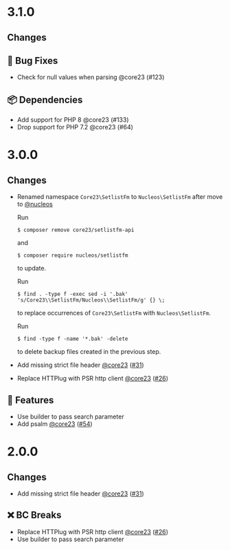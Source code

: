 # 3.1.0

## Changes

## 🐛 Bug Fixes

- Check for null values when parsing @core23 (#123)

## 📦 Dependencies

- Add support for PHP 8 @core23 (#133)
- Drop support for PHP 7.2 @core23 (#64)

# 3.0.0

## Changes

- Renamed namespace `Core23\SetlistFm` to `Nucleos\SetlistFm` after move to [@nucleos]

  Run

  ```
  $ composer remove core23/setlistfm-api
  ```

  and

  ```
  $ composer require nucleos/setlistfm
  ```

  to update.

  Run

  ```
  $ find . -type f -exec sed -i '.bak' 's/Core23\\SetlistFm/Nucleos\\SetlistFm/g' {} \;
  ```

  to replace occurrences of `Core23\SetlistFm` with `Nucleos\SetlistFm`.

  Run

  ```
  $ find -type f -name '*.bak' -delete
  ```

  to delete backup files created in the previous step.
    
- Add missing strict file header [@core23] ([#31])
- Replace HTTPlug with PSR http client [@core23] ([#26])

## 🚀 Features

- Use builder to pass search parameter
- Add psalm [@core23] ([#54])

# 2.0.0

## Changes

- Add missing strict file header [@core23] ([#31])

## ❌ BC Breaks

- Replace HTTPlug with PSR http client [@core23] ([#26])
- Use builder to pass search parameter

[#54]: https://github.com/nucleos/setlistfm/pull/54
[#31]: https://github.com/nucleos/setlistfm/pull/31
[#26]: https://github.com/nucleos/setlistfm/pull/26
[@nucleos]: https://github.com/nucleos
[@core23]: https://github.com/core23
